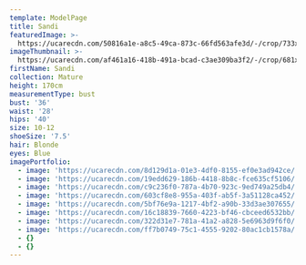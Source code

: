 ```yaml
---
template: ModelPage
title: Sandi
featuredImage: >-
  https://ucarecdn.com/50816a1e-a8c5-49ca-873c-66fd563afe3d/-/crop/733x443/0,0/-/preview/
imageThumbnail: >-
  https://ucarecdn.com/af461a16-418b-491a-bcad-c3ae309ba3f2/-/crop/681x999/52,0/-/preview/
firstName: Sandi
collection: Mature
height: 170cm
measurementType: bust
bust: '36'
waist: '28'
hips: '40'
size: 10-12
shoeSize: '7.5'
hair: Blonde
eyes: Blue
imagePortfolio:
  - image: 'https://ucarecdn.com/8d129d1a-01e3-4df0-8155-ef0e3ad942ce/'
  - image: 'https://ucarecdn.com/19edd629-186b-4418-8b8c-fce635cf5106/'
  - image: 'https://ucarecdn.com/c9c236f0-787a-4b70-923c-9ed749a25db4/'
  - image: 'https://ucarecdn.com/603cf8e8-955a-403f-ab5f-3a51128ca452/'
  - image: 'https://ucarecdn.com/5bf76e9a-1217-4bf2-a90b-33d3ae307655/'
  - image: 'https://ucarecdn.com/16c18839-7660-4223-bf46-cbceed6532bb/'
  - image: 'https://ucarecdn.com/322d31e7-781a-41a2-a828-5e6963d9f6f0/'
  - image: 'https://ucarecdn.com/ff7b0749-75c1-4555-9202-80ac1cb1578a/'
  - {}
  - {}
---
```


